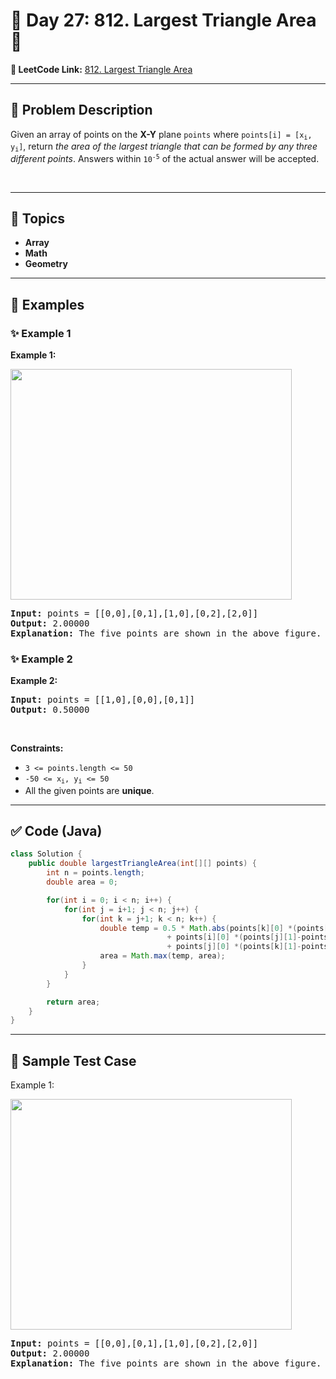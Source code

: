 # 📌 Day 27: 812. Largest Triangle Area 🎯

**🔗 LeetCode Link:** [812. Largest Triangle Area](https://leetcode.com/problems/largest-triangle-area/)

---

## 🧩 Problem Description

<p>Given an array of points on the <strong>X-Y</strong> plane <code>points</code> where <code>points[i] = [x<sub>i</sub>, y<sub>i</sub>]</code>, return <em>the area of the largest triangle that can be formed by any three different points</em>. Answers within <code>10<sup>-5</sup></code> of the actual answer will be accepted.</p>

<p>&nbsp;</p>
<p><strong class="example">

---

## 🧠 Topics

- Array
- Math
- Geometry
---

## 🧩 Examples

### ✨ Example 1

Example 1:</strong></p>
<img alt="" src="https://s3-lc-upload.s3.amazonaws.com/uploads/2018/04/04/1027.png" style="height: 369px; width: 450px;" />
<pre>
<strong>Input:</strong> points = [[0,0],[0,1],[1,0],[0,2],[2,0]]
<strong>Output:</strong> 2.00000
<strong>Explanation:</strong> The five points are shown in the above figure. The red triangle is the largest.
</pre>

<p><strong class="example">

### ✨ Example 2

Example 2:</strong></p>

<pre>
<strong>Input:</strong> points = [[1,0],[0,0],[0,1]]
<strong>Output:</strong> 0.50000
</pre>

<p>&nbsp;</p>
<p><strong>Constraints:</strong></p>

<ul>
	<li><code>3 &lt;= points.length &lt;= 50</code></li>
	<li><code>-50 &lt;= x<sub>i</sub>, y<sub>i</sub> &lt;= 50</code></li>
	<li>All the given points are <strong>unique</strong>.</li>
</ul>

---

## ✅ Code (Java)

```java
class Solution {
    public double largestTriangleArea(int[][] points) {
        int n = points.length;
        double area = 0;

        for(int i = 0; i < n; i++) {
            for(int j = i+1; j < n; j++) {
                for(int k = j+1; k < n; k++) {
                    double temp = 0.5 * Math.abs(points[k][0] *(points[i][1]-points[j][1]) 
                                   + points[i][0] *(points[j][1]-points[k][1]) 
                                   + points[j][0] *(points[k][1]-points[i][1]));
                    area = Math.max(temp, area);
                }
            }
        }

        return area;
    }
}
```

---

## 🧪 Sample Test Case


Example 1:</strong></p>
<img alt="" src="https://s3-lc-upload.s3.amazonaws.com/uploads/2018/04/04/1027.png" style="height: 369px; width: 450px;" />
<pre>
<strong>Input:</strong> points = [[0,0],[0,1],[1,0],[0,2],[2,0]]
<strong>Output:</strong> 2.00000
<strong>Explanation:</strong> The five points are shown in the above figure. The red triangle is the largest.
</pre>

<p><strong class="example">


